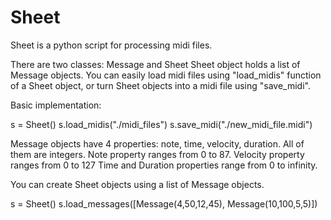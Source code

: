 # Sheet
Sheet is a python script for processing midi files.

There are two classes: Message and Sheet
Sheet object holds a list of Message objects.
You can easily load midi files using "load_midis" function of a Sheet object, or turn Sheet objects into a midi file using "save_midi".

Basic implementation:

s = Sheet()
s.load_midis("./midi_files")
s.save_midi("./new_midi_file.midi")

Message objects have 4 properties: note, time, velocity, duration.
All of them are integers. 
Note property ranges from 0 to 87.
Velocity property ranges from 0 to 127
Time and Duration properties range from 0 to infinity.

You can create Sheet objects using a list of Message objects.

s = Sheet()
s.load_messages([Message(4,50,12,45), Message(10,100,5,5)])
